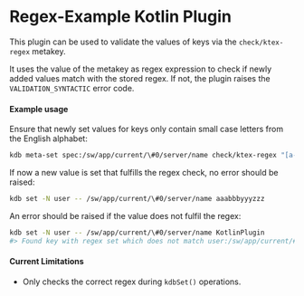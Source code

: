 # Regex-Example Kotlin Plugin

This plugin can be used to validate the values of keys via the `check/ktex-regex` metakey.

It uses the value of the metakey as regex expression to check if newly added values match
with the stored regex. If not, the plugin raises the `VALIDATION_SYNTACTIC` error code.

#### Example usage

Ensure that newly set values for keys only contain small case letters from the English alphabet:

```sh
kdb meta-set spec:/sw/app/current/\#0/server/name check/ktex-regex "[a-z]*"
```

If now a new value is set that fulfills the regex check, no error should be raised:

```sh
kdb set -N user -- /sw/app/current/\#0/server/name aaabbbyyyzzz
```

An error should be raised if the value does not fulfil the regex:

```sh
kdb set -N user -- /sw/app/current/\#0/server/name KotlinPlugin
#> Found key with regex set which does not match user:/sw/app/current/#0/server/name: KotlinPlugin
```

#### Current Limitations

- Only checks the correct regex during `kdbSet()` operations.
